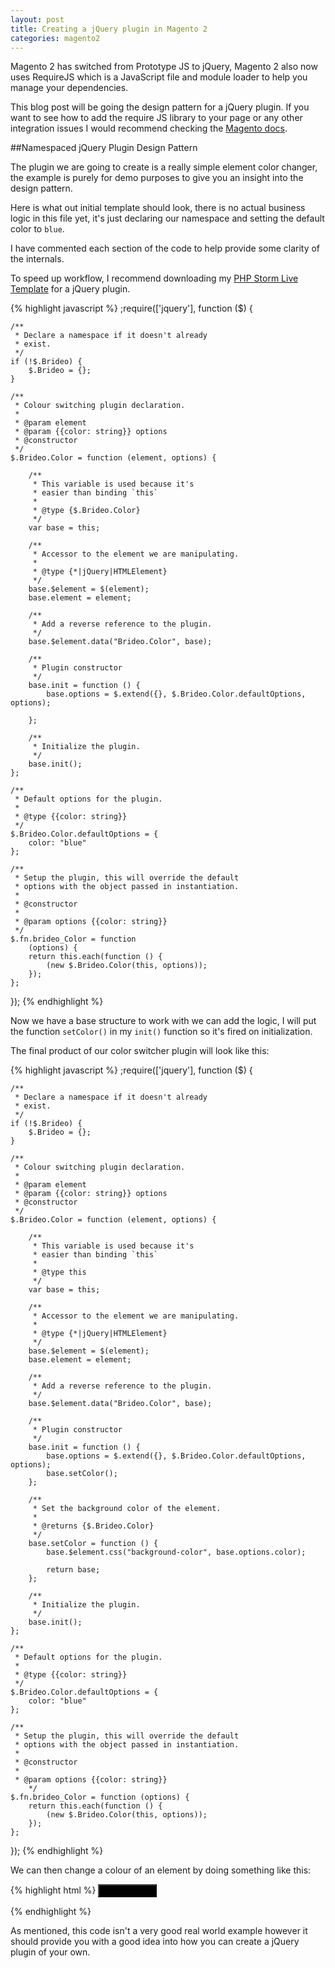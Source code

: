 ```yaml
---
layout: post
title: Creating a jQuery plugin in Magento 2
categories: magento2
---
```


Magento 2 has switched from Prototype JS to jQuery, Magento 2 also now uses RequireJS which is a JavaScript file and module loader to help you manage your dependencies.

This blog post will be going the design pattern for a jQuery plugin. If you want to see how to add the require JS library to your page or any other integration issues I would recommend checking the [Magento docs](http://devdocs.magento.com/guides/v2.0/javascript-dev-guide/javascript/js-resources.html).

##Namespaced jQuery Plugin Design Pattern

The plugin we are going to create is a really simple element color changer, the example is purely for demo purposes to give you an insight into the design pattern.

Here is what out initial template should look, there is no actual business logic in this file yet, it's just declaring our namespace and setting the default color to `blue`.

I have commented each section of the code to help provide some clarity of the internals.

To speed up workflow, I recommend downloading my [PHP Storm Live Template](/magento2/Magento-2-PHP-Storm-Live-Templates/) for a jQuery plugin.

{% highlight javascript %}
    ;require(['jquery'], function ($) {

    /**
     * Declare a namespace if it doesn't already
     * exist.
     */
    if (!$.Brideo) {
        $.Brideo = {};
    }

    /**
     * Colour switching plugin declaration.
     *
     * @param element
     * @param {{color: string}} options
     * @constructor
     */
    $.Brideo.Color = function (element, options) {

        /**
         * This variable is used because it's
         * easier than binding `this`
         *
         * @type {$.Brideo.Color}
         */
        var base = this;

        /**
         * Accessor to the element we are manipulating.
         *
         * @type {*|jQuery|HTMLElement}
         */
        base.$element = $(element);
        base.element = element;

        /**
         * Add a reverse reference to the plugin.
         */
        base.$element.data("Brideo.Color", base);

        /**
         * Plugin constructor
         */
        base.init = function () {
            base.options = $.extend({}, $.Brideo.Color.defaultOptions, options);

        };

        /**
         * Initialize the plugin.
         */
        base.init();
    };

    /**
     * Default options for the plugin.
     *
     * @type {{color: string}}
     */
    $.Brideo.Color.defaultOptions = {
        color: "blue"
    };

    /**
     * Setup the plugin, this will override the default
     * options with the object passed in instantiation.
     *
     * @constructor
     *
     * @param options {{color: string}}
     */
    $.fn.brideo_Color = function
        (options) {
        return this.each(function () {
            (new $.Brideo.Color(this, options));
        });
    };

});
{% endhighlight %}

Now we have a base structure to work with we can add the logic, I will put the function `setColor()` in my `init()` function so it's fired on initialization.

The final product of our color switcher plugin will look like this:

{% highlight javascript %}
    ;require(['jquery'], function ($) {

    /**
     * Declare a namespace if it doesn't already
     * exist.
     */
    if (!$.Brideo) {
        $.Brideo = {};
    }

    /**
     * Colour switching plugin declaration.
     *
     * @param element
     * @param {{color: string}} options
     * @constructor
     */
    $.Brideo.Color = function (element, options) {

        /**
         * This variable is used because it's
         * easier than binding `this`
         *
         * @type this
         */
        var base = this;

        /**
         * Accessor to the element we are manipulating.
         *
         * @type {*|jQuery|HTMLElement}
         */
        base.$element = $(element);
        base.element = element;

        /**
         * Add a reverse reference to the plugin.
         */
        base.$element.data("Brideo.Color", base);

        /**
         * Plugin constructor
         */
        base.init = function () {
            base.options = $.extend({}, $.Brideo.Color.defaultOptions, options);
            base.setColor();
        };

        /**
         * Set the background color of the element.
         *
         * @returns {$.Brideo.Color}
         */
        base.setColor = function () {
            base.$element.css("background-color", base.options.color);

            return base;
        };

        /**
         * Initialize the plugin.
         */
        base.init();
    };

    /**
     * Default options for the plugin.
     *
     * @type {{color: string}}
     */
    $.Brideo.Color.defaultOptions = {
        color: "blue"
    };

    /**
     * Setup the plugin, this will override the default
     * options with the object passed in instantiation.
     *
     * @constructor
     *
     * @param options {{color: string}}
        */
    $.fn.brideo_Color = function (options) {
        return this.each(function () {
            (new $.Brideo.Color(this, options));
        });
    };

});
{% endhighlight %}

We can then change a colour of an element by doing something like this:

{% highlight html %}
    <input id="button" style="background-color: black" type="button" value="Some Button" />
<script type="text/javascript">

    require(['jquery'], function ($) {
        $('#button').click(function () {

            $('#button').brideo_Color({
                color: "blue"
            });

        });
    });
</script>
{% endhighlight %}

As mentioned, this code isn't a very good real world example however it should provide you with a good idea into how you can create a jQuery plugin of your own. 
